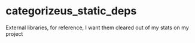 # categorizeus_static_deps
External libraries, for reference, I want them cleared out of my stats on my project
